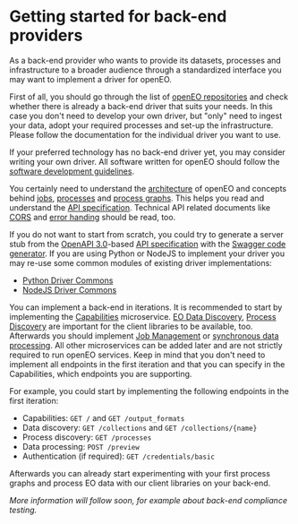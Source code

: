 # Getting started for back-end providers

As a back-end provider who wants to provide its datasets, processes and infrastructure to a broader audience through a standardized interface you may want to implement a driver for openEO.

First of all, you should go through the list of [openEO repositories](https://github.com/Open-EO) and check whether there is already a back-end driver that suits your needs. In this case you don't need to develop your own driver, but "only" need to ingest your data, adopt your required processes and set-up the infrastructure. Please follow the documentation for the individual driver you want to use.

If your preferred technology has no back-end driver yet, you may consider writing your own driver. All software written for openEO should follow the [software development guidelines](guidelines-software.md).

You certainly need to understand the [architecture](arch.md) of openEO and concepts behind [jobs](jobs.md), [processes](processes.md) and [process graphs](processgraphs.md). This helps you read and understand the [API specification](apireference.md). Technical API related documents like [CORS](cors.md) and [error handing](errors.md) should be read, too.

If you do not want to start from scratch, you could try to generate a server stub from the [OpenAPI 3.0](https://www.openapis.org/)-based [API specification](apireference.md) with the [Swagger code generator](https://github.com/swagger-api/swagger-codegen). If you are using Python or NodeJS to implement your driver you may re-use some common modules of existing driver implementations:

* [Python Driver Commons](https://github.com/Open-EO/openeo-python-driver)
* [NodeJS Driver Commons](https://github.com/Open-EO/openeo-nodejs-commons)

You can implement a back-end in iterations. It is recommended to start by implementing the [Capabilities](https://open-eo.github.io/openeo-api/v/0.3.0/apireference/index.html#tag/Capabilities) microservice. [EO Data Discovery](https://open-eo.github.io/openeo-api/v/0.3.0/apireference/index.html#tag/EO-Data-Discovery), [Process Discovery](https://open-eo.github.io/openeo-api/v/0.3.0/apireference/index.html#tag/Process-Discovery) are important for the client libraries to be available, too. Afterwards you should implement [Job Management](https://open-eo.github.io/openeo-api/v/0.3.0/apireference/index.html#tag/Job-Management) or [synchronous data processing](https://open-eo.github.io/openeo-api/v/0.3.0/apireference/index.html#/paths/~1preview/post). All other microservices can be added later and are not strictly required to run openEO services. Keep in mind that you don't need to implement all endpoints in the first iteration and that you can specify in the Capabilities, which endpoints you are supporting.

For example, you could start by implementing the following endpoints in the first iteration:

* Capabilities: `GET /` and `GET /output_formats`
* Data discovery: `GET /collections` and `GET /collections/{name}`
* Process discovery: `GET /processes`
* Data processing: `POST /preview`
* Authentication (if required): `GET /credentials/basic`

Afterwards you can already start experimenting with your first process graphs and process EO data with our client libraries on your back-end.

*More information will follow soon, for example about back-end compliance testing.*